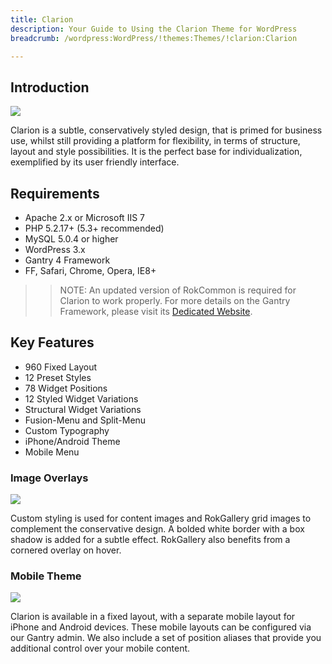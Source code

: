 ```yaml
---
title: Clarion
description: Your Guide to Using the Clarion Theme for WordPress
breadcrumb: /wordpress:WordPress/!themes:Themes/!clarion:Clarion

---
```


Introduction
-----
![][theme]

Clarion is a subtle, conservatively styled design, that is primed for business use, whilst still providing a platform for flexibility, in terms of structure, layout and style possibilities. It is the perfect base for individualization, exemplified by its user friendly interface.

Requirements
-----
* Apache 2.x or Microsoft IIS 7
* PHP 5.2.17+ (5.3+ recommended)
* MySQL 5.0.4 or higher
* WordPress 3.x
* Gantry 4 Framework
* FF, Safari, Chrome, Opera, IE8+

>> NOTE: An updated version of RokCommon is required for Clarion to work properly. For more details on the Gantry Framework, please visit its [Dedicated Website][gantry].

Key Features
-----

* 960 Fixed Layout
* 12 Preset Styles
* 78 Widget Positions
* 12 Styled Widget Variations
* Structural Widget Variations
* Fusion-Menu and Split-Menu
* Custom Typography
* iPhone/Android Theme
* Mobile Menu

### Image Overlays

![][overlays]

Custom styling is used for content images and RokGallery grid images to complement the conservative design. A bolded white border with a box shadow is added for a subtle effect. RokGallery also benefits from a cornered overlay on hover.

### Mobile Theme

![][mobile]

Clarion is available in a fixed layout, with a separate mobile layout for iPhone and Android devices. These mobile layouts can be configured via our Gantry admin. We also include a set of position aliases that provide you additional control over your mobile content.

[gantry]: http://www.gantry-framework.org/
[gantry_install]: ../../start/gantry.md
[theme]: assets/clarion.jpeg
[responsive]: assets/responsive.jpg
[overlays]: assets/overlays.jpg
[mobile]: assets/mobile.jpg
[roksprocket3]: assets/roksprocket_3.jpg
[roksprocket4]: assets/roksprocket_4.jpg
[gantry4]: assets/gantry4.jpg
[bootstrap]: http://twitter.github.com/bootstrap/